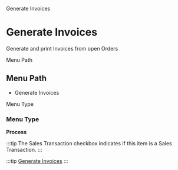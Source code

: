 
Generate Invoices
# Generate Invoices


Generate and print Invoices from open Orders

Menu Path
## Menu Path



- Generate Invoices

Menu Type
### Menu Type

**Process**

:::tip
The Sales Transaction checkbox indicates if this item is a Sales Transaction.
:::

:::tip
[Generate Invoices](functional-guide/process/process-c_invoice_generate.md)
:::